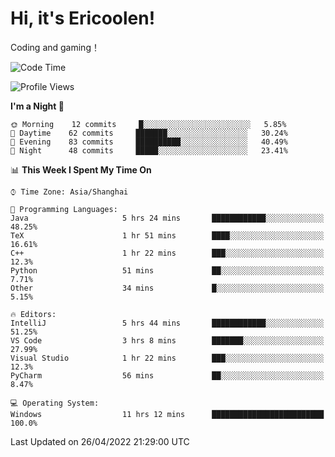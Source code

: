 # Hi, it's Ericoolen!
Coding and gaming！

<!--START_SECTION:waka-->
![Code Time](http://img.shields.io/badge/Code%20Time-221%20hrs%2020%20mins-blue)

![Profile Views](http://img.shields.io/badge/Profile%20Views-2-blue)

**I'm a Night 🦉** 

```text
🌞 Morning    12 commits     █░░░░░░░░░░░░░░░░░░░░░░░░   5.85% 
🌆 Daytime    62 commits     ███████░░░░░░░░░░░░░░░░░░   30.24% 
🌃 Evening    83 commits     ██████████░░░░░░░░░░░░░░░   40.49% 
🌙 Night      48 commits     █████░░░░░░░░░░░░░░░░░░░░   23.41%

```


📊 **This Week I Spent My Time On** 

```text
⌚︎ Time Zone: Asia/Shanghai

💬 Programming Languages: 
Java                     5 hrs 24 mins       ████████████░░░░░░░░░░░░░   48.25% 
TeX                      1 hr 51 mins        ████░░░░░░░░░░░░░░░░░░░░░   16.61% 
C++                      1 hr 22 mins        ███░░░░░░░░░░░░░░░░░░░░░░   12.3% 
Python                   51 mins             ██░░░░░░░░░░░░░░░░░░░░░░░   7.71% 
Other                    34 mins             █░░░░░░░░░░░░░░░░░░░░░░░░   5.15%

🔥 Editors: 
IntelliJ                 5 hrs 44 mins       ████████████░░░░░░░░░░░░░   51.25% 
VS Code                  3 hrs 8 mins        ███████░░░░░░░░░░░░░░░░░░   27.99% 
Visual Studio            1 hr 22 mins        ███░░░░░░░░░░░░░░░░░░░░░░   12.3% 
PyCharm                  56 mins             ██░░░░░░░░░░░░░░░░░░░░░░░   8.47%

💻 Operating System: 
Windows                  11 hrs 12 mins      █████████████████████████   100.0%

```


 Last Updated on 26/04/2022 21:29:00 UTC
<!--END_SECTION:waka-->

